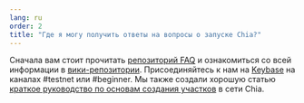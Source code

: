 ```yaml
---
lang: ru
order: 2
title: "Где я могу получить ответы на вопросы о запуске Chia?"
---
```


Сначала вам стоит прочитать [репозиторий FAQ](https://github.com/Chia-Network/chia-blockchain/wiki/FAQ) и ознакомиться со  всей информации в [вики-репозитории](https://github.com/Chia-Network/chia-blockchain/wiki/). Присоединяйтесь к нам на [Keybase](https://keybase.io/team/chia_network.public) на каналах #testnet или #beginner. Мы также создали хорошую статью [краткое руководство по основам создания участков](https://www.chia.net/2021/02/22/plotting-basics.html) в сети Chia.

